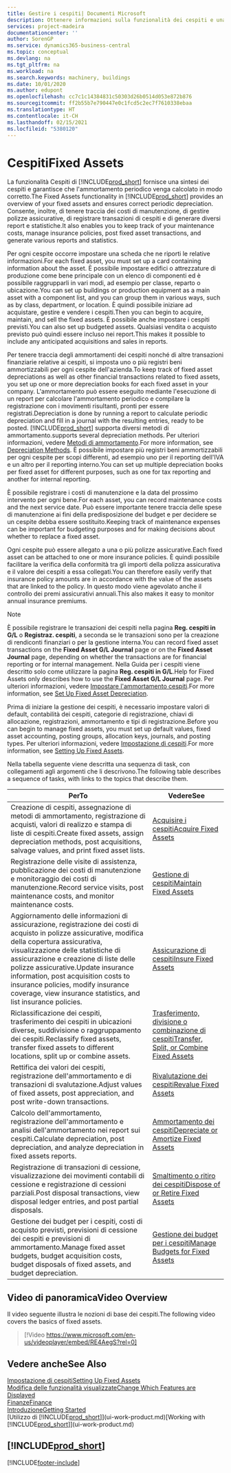 ```yaml
---
title: Gestire i cespiti| Documenti Microsoft
description: Ottenere informazioni sulla funzionalità dei cespiti e una panoramica delle modalità di utilizzo dei cespiti.
services: project-madeira
documentationcenter: ''
author: SorenGP
ms.service: dynamics365-business-central
ms.topic: conceptual
ms.devlang: na
ms.tgt_pltfrm: na
ms.workload: na
ms.search.keywords: machinery, buildings
ms.date: 10/01/2020
ms.author: edupont
ms.openlocfilehash: cc7c1c14384831c50303d26b0514d053e872b876
ms.sourcegitcommit: ff2b55b7e790447e0c1fcd5c2ec7f7610338ebaa
ms.translationtype: HT
ms.contentlocale: it-CH
ms.lasthandoff: 02/15/2021
ms.locfileid: "5380120"
---
```

# <a name="fixed-assets"></a><span data-ttu-id="f5531-103">Cespiti</span><span class="sxs-lookup"><span data-stu-id="f5531-103">Fixed Assets</span></span>
<span data-ttu-id="f5531-104">La funzionalità Cespiti di [!INCLUDE[prod_short](includes/prod_short.md)] fornisce una sintesi dei cespiti e garantisce che l'ammortamento periodico venga calcolato in modo corretto.</span><span class="sxs-lookup"><span data-stu-id="f5531-104">The Fixed Assets functionality in [!INCLUDE[prod_short](includes/prod_short.md)] provides an overview of your fixed assets and ensures correct periodic depreciation.</span></span> <span data-ttu-id="f5531-105">Consente, inoltre, di tenere traccia dei costi di manutenzione, di gestire polizze assicurative, di registrare transazioni di cespiti e di generare diversi report e statistiche.</span><span class="sxs-lookup"><span data-stu-id="f5531-105">It also enables you to keep track of your maintenance costs, manage insurance policies, post fixed asset transactions, and generate various reports and statistics.</span></span>

<span data-ttu-id="f5531-106">Per ogni cespite occorre impostare una scheda che ne riporti le relative informazioni.</span><span class="sxs-lookup"><span data-stu-id="f5531-106">For each fixed asset, you must set up a card containing information about the asset.</span></span> <span data-ttu-id="f5531-107">È possibile impostare edifici o attrezzature di produzione come bene principale con un elenco di componenti ed è possibile raggrupparli in vari modi, ad esempio per classe, reparto o ubicazione.</span><span class="sxs-lookup"><span data-stu-id="f5531-107">You can set up buildings or production equipment as a main asset with a component list, and you can group them in various ways, such as by class, department, or location.</span></span> <span data-ttu-id="f5531-108">È quindi possibile iniziare ad acquistare, gestire e vendere i cespiti.</span><span class="sxs-lookup"><span data-stu-id="f5531-108">Then you can begin to acquire, maintain, and sell the fixed assets.</span></span> <span data-ttu-id="f5531-109">È possibile anche impostare i cespiti previsti.</span><span class="sxs-lookup"><span data-stu-id="f5531-109">You can also set up budgeted assets.</span></span> <span data-ttu-id="f5531-110">Qualsiasi vendita o acquisto previsto può quindi essere incluso nei report.</span><span class="sxs-lookup"><span data-stu-id="f5531-110">This makes it possible to include any anticipated acquisitions and sales in reports.</span></span>

<span data-ttu-id="f5531-111">Per tenere traccia degli ammortamenti dei cespiti nonché di altre transazioni finanziarie relative ai cespiti, si imposta uno o più registri beni ammortizzabili per ogni cespite dell'azienda.</span><span class="sxs-lookup"><span data-stu-id="f5531-111">To keep track of fixed asset depreciations as well as other financial transactions related to fixed assets, you set up one or more depreciation books for each fixed asset in your company.</span></span> <span data-ttu-id="f5531-112">L'ammortamento può essere eseguito mediante l'esecuzione di un report per calcolare l'ammortamento periodico e compilare la registrazione con i movimenti risultanti, pronti per essere registrati.</span><span class="sxs-lookup"><span data-stu-id="f5531-112">Depreciation is done by running a report to calculate periodic depreciation and fill in a journal with the resulting entries, ready to be posted.</span></span> [!INCLUDE[prod_short](includes/prod_short.md)] <span data-ttu-id="f5531-113">supporta diversi metodi di ammortamento.</span><span class="sxs-lookup"><span data-stu-id="f5531-113">supports several depreciation methods.</span></span> <span data-ttu-id="f5531-114">Per ulteriori informazioni, vedere [Metodi di ammortamento](fa-depreciation-methods.md).</span><span class="sxs-lookup"><span data-stu-id="f5531-114">For more information, see [Depreciation Methods](fa-depreciation-methods.md).</span></span> <span data-ttu-id="f5531-115">È possibile impostare più registri beni ammortizzabili per ogni cespite per scopi differenti, ad esempio uno per il reporting dell'IVA e un altro per il reporting interno.</span><span class="sxs-lookup"><span data-stu-id="f5531-115">You can set up multiple depreciation books per fixed asset for different purposes, such as one for tax reporting and another for internal reporting.</span></span>

<span data-ttu-id="f5531-116">È possibile registrare i costi di manutenzione e la data del prossimo intervento per ogni bene.</span><span class="sxs-lookup"><span data-stu-id="f5531-116">For each asset, you can record maintenance costs and the next service date.</span></span> <span data-ttu-id="f5531-117">Può essere importante tenere traccia delle spese di manutenzione ai fini della predisposizione del budget e per decidere se un cespite debba essere sostituito.</span><span class="sxs-lookup"><span data-stu-id="f5531-117">Keeping track of maintenance expenses can be important for budgeting purposes and for making decisions about whether to replace a fixed asset.</span></span>

<span data-ttu-id="f5531-118">Ogni cespite può essere allegato a una o più polizze assicurative.</span><span class="sxs-lookup"><span data-stu-id="f5531-118">Each fixed asset can be attached to one or more insurance policies.</span></span> <span data-ttu-id="f5531-119">È quindi possibile facilitare la verifica della conformità tra gli importi della polizza assicurativa e il valore dei cespiti a essa collegati.</span><span class="sxs-lookup"><span data-stu-id="f5531-119">You can therefore easily verify that insurance policy amounts are in accordance with the value of the assets that are linked to the policy.</span></span> <span data-ttu-id="f5531-120">In questo modo viene agevolato anche il controllo dei premi assicurativi annuali.</span><span class="sxs-lookup"><span data-stu-id="f5531-120">This also makes it easy to monitor annual insurance premiums.</span></span>

> [!NOTE]  
>   <span data-ttu-id="f5531-121">È possibile registrare le transazioni dei cespiti nella pagina **Reg. cespiti in G/L** o **Registraz. cespiti**, a seconda se le transazioni sono per la creazione di rendiconti finanziari o per la gestione interna.</span><span class="sxs-lookup"><span data-stu-id="f5531-121">You can record fixed asset transactions on the **Fixed Asset G/L Journal** page or on the **Fixed Asset Journal** page, depending on whether the transactions are for financial reporting or for internal management.</span></span> <span data-ttu-id="f5531-122">Nella Guida per i cespiti viene descritto solo come utilizzare la pagina **Reg. cespiti in G/L**.</span><span class="sxs-lookup"><span data-stu-id="f5531-122">Help for Fixed Assets only describes how to use the **Fixed Asset G/L Journal** page.</span></span> <span data-ttu-id="f5531-123">Per ulteriori informazioni, vedere [Impostare l'ammortamento cespiti](fa-how-setup-depreciation.md).</span><span class="sxs-lookup"><span data-stu-id="f5531-123">For more information, see [Set Up Fixed Asset Depreciation](fa-how-setup-depreciation.md).</span></span>

<span data-ttu-id="f5531-124">Prima di iniziare la gestione dei cespiti, è necessario impostare valori di default, contabilità dei cespiti, categorie di registrazione, chiavi di allocazione, registrazioni, ammortamento e tipi di registrazione.</span><span class="sxs-lookup"><span data-stu-id="f5531-124">Before you can begin to manage fixed assets, you must set up default values, fixed asset accounting, posting groups, allocation keys, journals, and posting types.</span></span> <span data-ttu-id="f5531-125">Per ulteriori informazioni, vedere [Impostazione di cespiti](fa-setup.md).</span><span class="sxs-lookup"><span data-stu-id="f5531-125">For more information, see [Setting Up Fixed Assets](fa-setup.md).</span></span>

<span data-ttu-id="f5531-126">Nella tabella seguente viene descritta una sequenza di task, con collegamenti agli argomenti che li descrivono.</span><span class="sxs-lookup"><span data-stu-id="f5531-126">The following table describes a sequence of tasks, with links to the topics that describe them.</span></span>

| <span data-ttu-id="f5531-127">Per</span><span class="sxs-lookup"><span data-stu-id="f5531-127">To</span></span> | <span data-ttu-id="f5531-128">Vedere</span><span class="sxs-lookup"><span data-stu-id="f5531-128">See</span></span> |
| --- | --- |
| <span data-ttu-id="f5531-129">Creazione di cespiti, assegnazione di metodi di ammortamento, registrazione di acquisti, valori di realizzo e stampa di liste di cespiti.</span><span class="sxs-lookup"><span data-stu-id="f5531-129">Create fixed assets, assign depreciation methods, post acquisitions, salvage values, and print fixed asset lists.</span></span> |[<span data-ttu-id="f5531-130">Acquisire i cespiti</span><span class="sxs-lookup"><span data-stu-id="f5531-130">Acquire Fixed Assets</span></span>](fa-how-acquire.md) |
| <span data-ttu-id="f5531-131">Registrazione delle visite di assistenza, pubblicazione dei costi di manutenzione e monitoraggio dei costi di manutenzione.</span><span class="sxs-lookup"><span data-stu-id="f5531-131">Record service visits, post maintenance costs, and monitor maintenance costs.</span></span> |[<span data-ttu-id="f5531-132">Gestione di cespiti</span><span class="sxs-lookup"><span data-stu-id="f5531-132">Maintain Fixed Assets</span></span>](fa-how-maintain.md) |
| <span data-ttu-id="f5531-133">Aggiornamento delle informazioni di assicurazione, registrazione dei costi di acquisto in polizze assicurative, modifica della copertura assicurativa, visualizzazione delle statistiche di assicurazione e creazione di liste delle polizze assicurative.</span><span class="sxs-lookup"><span data-stu-id="f5531-133">Update insurance information, post acquisition costs to insurance policies, modify insurance coverage, view insurance statistics, and list insurance policies.</span></span> |[<span data-ttu-id="f5531-134">Assicurazione di cespiti</span><span class="sxs-lookup"><span data-stu-id="f5531-134">Insure Fixed Assets</span></span>](fa-how-insure.md) |
| <span data-ttu-id="f5531-135">Riclassificazione dei cespiti, trasferimento dei cespiti in ubicazioni diverse, suddivisione o raggruppamento dei cespiti.</span><span class="sxs-lookup"><span data-stu-id="f5531-135">Reclassify fixed assets, transfer fixed assets to different locations, split up or combine assets.</span></span> |[<span data-ttu-id="f5531-136">Trasferimento, divisione o combinazione di cespiti</span><span class="sxs-lookup"><span data-stu-id="f5531-136">Transfer, Split, or Combine Fixed Assets</span></span>](fa-how-trans-split-combine.md) |
| <span data-ttu-id="f5531-137">Rettifica dei valori dei cespiti, registrazione dell'ammortamento e di transazioni di svalutazione.</span><span class="sxs-lookup"><span data-stu-id="f5531-137">Adjust values of fixed assets, post appreciation, and post write-down transactions.</span></span> |[<span data-ttu-id="f5531-138">Rivalutazione dei cespiti</span><span class="sxs-lookup"><span data-stu-id="f5531-138">Revalue Fixed Assets</span></span>](fa-how-revalue.md) |
| <span data-ttu-id="f5531-139">Calcolo dell'ammortamento, registrazione dell'ammortamento e analisi dell'ammortamento nei report sui cespiti.</span><span class="sxs-lookup"><span data-stu-id="f5531-139">Calculate depreciation, post depreciation, and  analyze depreciation in fixed assets reports.</span></span> |[<span data-ttu-id="f5531-140">Ammortamento dei cespiti</span><span class="sxs-lookup"><span data-stu-id="f5531-140">Depreciate or Amortize Fixed Assets</span></span>](fa-how-depreciate-amortize.md) |
| <span data-ttu-id="f5531-141">Registrazione di transazioni di cessione, visualizzazione dei movimenti contabili di cessione e registrazione di cessioni parziali.</span><span class="sxs-lookup"><span data-stu-id="f5531-141">Post disposal transactions, view disposal ledger entries, and post partial disposals.</span></span> |[<span data-ttu-id="f5531-142">Smaltimento o ritiro dei cespiti</span><span class="sxs-lookup"><span data-stu-id="f5531-142">Dispose of or Retire Fixed Assets</span></span>](fa-how-dispose-retire.md) |
| <span data-ttu-id="f5531-143">Gestione dei budget per i cespiti, costi di acquisto previsti, previsioni di cessione dei cespiti e previsioni di ammortamento.</span><span class="sxs-lookup"><span data-stu-id="f5531-143">Manage fixed asset budgets, budget acquisition costs, budget disposals of fixed assets, and budget depreciation.</span></span> |[<span data-ttu-id="f5531-144">Gestione dei budget per i cespiti</span><span class="sxs-lookup"><span data-stu-id="f5531-144">Manage Budgets for Fixed Assets</span></span>](fa-how-manage-budgets.md) |

## <a name="video-overview"></a><span data-ttu-id="f5531-145">Video di panoramica</span><span class="sxs-lookup"><span data-stu-id="f5531-145">Video Overview</span></span>
<span data-ttu-id="f5531-146">Il video seguente illustra le nozioni di base dei cespiti.</span><span class="sxs-lookup"><span data-stu-id="f5531-146">The following video covers the basics of fixed assets.</span></span>

> [!Video https://www.microsoft.com/en-us/videoplayer/embed/RE4AegS?rel=0]

## <a name="see-also"></a><span data-ttu-id="f5531-147">Vedere anche</span><span class="sxs-lookup"><span data-stu-id="f5531-147">See Also</span></span>
[<span data-ttu-id="f5531-148">Impostazione di cespiti</span><span class="sxs-lookup"><span data-stu-id="f5531-148">Setting Up Fixed Assets</span></span>](fa-setup.md)  
[<span data-ttu-id="f5531-149">Modifica delle funzionalità visualizzate</span><span class="sxs-lookup"><span data-stu-id="f5531-149">Change Which Features are Displayed</span></span>](ui-experiences.md)  
[<span data-ttu-id="f5531-150">Finanze</span><span class="sxs-lookup"><span data-stu-id="f5531-150">Finance</span></span>](finance.md)  
[<span data-ttu-id="f5531-151">Introduzione</span><span class="sxs-lookup"><span data-stu-id="f5531-151">Getting Started</span></span>](product-get-started.md)  
<span data-ttu-id="f5531-152">[Utilizzo di [!INCLUDE[prod_short](includes/prod_short.md)]](ui-work-product.md)</span><span class="sxs-lookup"><span data-stu-id="f5531-152">[Working with [!INCLUDE[prod_short](includes/prod_short.md)]](ui-work-product.md)</span></span>

## [!INCLUDE[prod_short](includes/free_trial_md.md)]  
 


[!INCLUDE[footer-include](includes/footer-banner.md)]